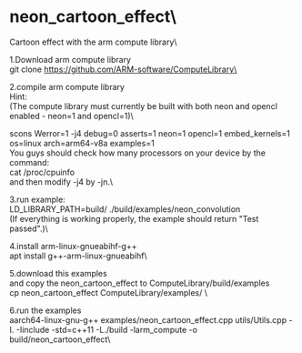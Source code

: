 # neon_cartoon_effect\
Cartoon effect with the arm compute library\

1.Download arm compute library\
git clone https://github.com/ARM-software/ComputeLibrary\

2.compile arm compute library\
Hint:\
(The compute library must currently be built with both neon and opencl enabled - neon=1 and opencl=1)\

scons Werror=1 -j4 debug=0 asserts=1 neon=1 opencl=1 embed_kernels=1 os=linux arch=arm64-v8a examples=1\
You guys should check how many processors on your device by the command: \
cat /proc/cpuinfo\
and then modify -j4 by -jn.\

3.run example:\
LD_LIBRARY_PATH=build/ ./build/examples/neon_convolution \
(If everything is working properly, the example should return "Test passed".)\

4.install arm-linux-gnueabihf-g++\
apt install g++-arm-linux-gnueabihf\

5.download this examples\
and copy the neon_cartoon_effect to ComputeLibrary/build/examples\
cp neon_cartoon_effect ComputeLibrary/examples/ \

6.run the examples\
aarch64-linux-gnu-g++ examples/neon_cartoon_effect.cpp utils/Utils.cpp -I. -Iinclude -std=c++11 -L./build -larm_compute -o build/neon_cartoon_effect\
